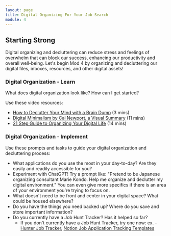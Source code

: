 ```yaml
---
layout: page
title: Digital Organizing For Your Job Search
module: 4
---
```


## Starting Strong

Digital organizing and decluttering can reduce stress and feelings of overwhelm that can block our success, enhancing our productivity and overall well-being. Let's begin Mod 4 by organizing and decluttering our digital files, inboxes, resources, and other digital assets! 

### Digital Organization - Learn

What does digital organization look like? How can I get started?  

Use these video resources:
- [How to Declutter Your Mind with a Brain Dump](https://www.youtube.com/watch?v=Jqd4Ocex8CQ) (3 mins)
- [Digital Minimalism by Cal Newport, a Visual Summary](https://www.youtube.com/watch?v=sJdZ7kmA2QQ) (11 mins)
- [21 Step Guide to Organizing Your Digital Life](https://www.youtube.com/watch?v=fUZxNKTsBy8) (14 mins)

### Digital Organization - Implement

Use these prompts and tasks to guide your digital organization and decluttering process:  

- What applications do you use the most in your day-to-day? Are they easily and readily accessible for you?
- Experiment with ChatGPT! Try a prompt like: "Pretend to be Japanese organizing consultant Marie Kondo. Help me organize and declutter my digital environment." You can even give more specifics if there is an area of your environment you're trying to focus on.
- What doesn't need to be front and center in your digital space? What could be housed elsewhere? 
- Do you have the things you need backed up? Where do you save and store important information?
- Do you currently have a Job Hunt Tracker? Has it helped so far? 
  - If you don't currently have a Job Hunt Tracker, try one now: 
   ex. - [Hunter Job Tracker](https://huntr.co/), [Notion Job Application Tracking Templates](https://www.notion.so/templates/category/job-application-tracking)